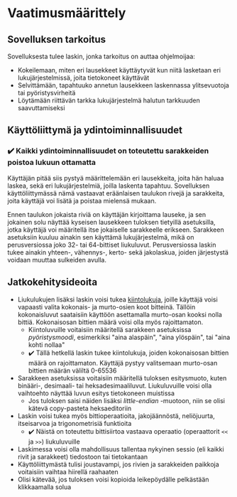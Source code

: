 # Vaatimusmäärittely

## Sovelluksen tarkoitus
Sovelluksesta tulee laskin, jonka tarkoitus on auttaa ohjelmoijaa:
* Kokeilemaan, miten eri lausekkeet käyttäytyvät kun niitä lasketaan eri lukujärjestelmissä, joita tietokoneet käyttävät
* Selvittämään, tapahtuuko annetun lausekkeen laskennassa ylitsevuotoja tai pyöristysvirheitä
* Löytämään riittävän tarkka lukujärjestelmä halutun tarkkuuden saavuttamiseksi

## Käyttöliittymä ja ydintoiminnallisuudet
### :heavy_check_mark: Kaikki ydintoiminnallisuudet on toteutettu sarakkeiden poistoa lukuun ottamatta

Käyttäjän pitää siis pystyä määrittelemään eri lausekkeita, joita hän haluaa laskea, sekä eri lukujärjestelmiä, joilla laskenta tapahtuu. Sovelluksen käyttöliittymässä nämä vastaavat eräänlaisen taulukon rivejä ja sarakkeita, joita käyttäjä voi lisätä ja poistaa mielensä mukaan.

Ennen taulukon jokaista riviä on käyttäjän kirjoittama lauseke, ja sen jokainen solu näyttää kyseisen lausekkeen tuloksen tietyillä asetuksilla, jotka käyttäjä voi määritellä itse jokaiselle sarakkeelle erikseen. Sarakkeen asetuksiin kuuluu ainakin sen käyttämä lukujärjestelmä, mikä on perusversiossa joko 32- tai 64-bittiset liukuluvut. Perusversiossa laskin tukee ainakin yhteen-, vähennys-, kerto- sekä jakolaskua, joiden järjestystä voidaan muuttaa sulkeiden avulla.



## Jatkokehitysideoita

* Liukulukujen lisäksi laskin voisi tukea [kiintolukuja](https://en.wikipedia.org/wiki/Fixed-point_arithmetic), joille käyttäjä voisi vapaasti valita kokonais- ja murto-osien koot bitteinä. Tällöin kokonaisluvut saataisiin käyttöön asettamalla murto-osan kooksi nolla bittiä. Kokonaisosan bittien määrä voisi olla myös rajoittamaton.
    * Kiintoluvuille voitaisiin määritellä sarakkeen asetuksissa *pyöristysmoodi*, esimerkiksi "aina alaspäin", "aina ylöspäin", tai "aina kohti nollaa"
    * :heavy_check_mark: Tällä hetkellä laskin tukee kiintolukuja, joiden kokonaisosan bittien määrä on rajoittamaton. Käyttäjä pystyy valitsemaan murto-osan bittien määrän väliltä 0-65536
* Sarakkeen asetuksissa voitaisiin määritellä tuloksen esitysmuoto, kuten binääri-, desimaali- tai heksadesimaaliluvut. Liukuluvuille voisi olla vaihtoehto näyttää luvun esitys tietokoneen muistissa
  * Jos tuloksen saisi näiden lisäksi *little-endian* -muotoon, niin se olisi kätevä copy-pasteta heksaeditoriin
* Laskin voisi tukea myös bittioperaatioita, jakojäännöstä, neliöjuurta, itseisarvoa ja trigonometrisiä funktioita
    * :heavy_check_mark: Näistä on toteutettu bittisiirtoa vastaava operaatio (operaattorit `<<` ja `>>`) liukuluvuille
* Laskimessa voisi olla mahdollisuus tallentaa nykyinen sessio (eli kaikki rivit ja sarakkeet) tiedostoon tai tietokantaan
* Käyttöliittymästä tulisi joustavampi, jos rivien ja sarakkeiden paikkoja voitaisiin vaihtaa hiirellä raahaaten
* Olisi kätevää, jos tuloksen voisi kopioida leikepöydälle pelkästään klikkaamalla solua
